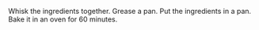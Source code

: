 Whisk the ingredients together. Grease a pan. Put the ingredients in a pan. Bake it in an oven for 60 minutes.